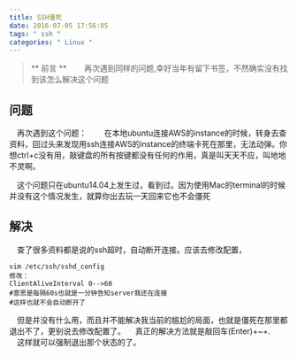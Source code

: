 ```yaml
---
title: SSH僵死
date: 2016-07-05 17:56:05
tags: " ssh "
categories: " Linux "
---
```


>** 前言 **
　　再次遇到同样的问题,幸好当年有留下书签，不然确实没有找到该怎么解决这个问题

## 问题 ##
　再次遇到这个问题：
 　　在本地ubuntu连接AWS的instance的时候，转身去查资料，回过头来发现用ssh连接AWS的instance的终端卡死在那里，无法动弹。你想ctrl+c没有用，敲键盘的所有按键都没有任何的作用，真是叫天天不应，叫地地不灵啊。

　这个问题只在ubuntu14.04上发生过，看到过。因为使用Mac的terminal的时候并没有这个情况发生，就算你出去玩一天回来它也不会僵死
 
## 解决 ##
　查了很多资料都是说的ssh超时，自动断开连接。应该去修改配置，
```
vim /etc/ssh/sshd_config
修改：
ClientAliveInterval 0-->60
#意思是每隔60s也就是一分钟告知server我还在连接
#这样也就不会自动断开了
```
　但是并没有什么用，而且并不能解决我当前的尴尬的局面，也就是僵死在那里都退出不了，更别说去修改配置了。
　真正的解决方法就是敲回车(Enter)+~+.
　这样就可以强制退出那个状态的了。
